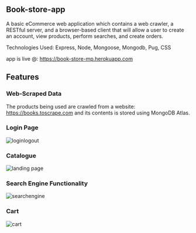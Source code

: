 ## Book-store-app

A basic eCommerce web application which contains a web crawler, a RESTful server, and a browser-based client that will allow a user to create an account, view products, perform searches, and create orders.

Technologies Used: Express, Node, Mongoose, Mongodb, Pug, CSS

app is live @: https://book-store-mp.herokuapp.com

## Features

### Web-Scraped Data

The products being used are crawled from a website: https://books.toscrape.com and its contents is stored using MongoDB Atlas.

### Login Page
![loginlogout](https://user-images.githubusercontent.com/79108394/150010654-f0a855ae-11e1-4202-a12d-24b0a86c971e.PNG)

### Catalogue 
![landing page](https://user-images.githubusercontent.com/79108394/150010770-0f17f923-6cc4-414c-af31-9a946963f7b7.PNG)

### Search Engine Functionality
![searchengine](https://user-images.githubusercontent.com/79108394/150010631-9785f9ba-17a9-4b95-a4a3-7db17a9f5cff.PNG)

### Cart

![cart](https://user-images.githubusercontent.com/79108394/150010615-3e90c5d6-6989-4bef-b14a-edd30de6ff98.PNG)
